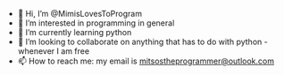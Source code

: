 - 👋 Hi, I’m @MimisLovesToProgram
- 👀 I’m interested in programming in general
- 🌱 I’m currently learning python
- 💞️ I’m looking to collaborate on anything that has to do with python - whenever I am free
- 📫 How to reach me: my email is mitsostheprogrammer@outlook.com

<!---
MimisLovesToProgram/MimisLovesToProgram is a ✨ special ✨ repository because its `README.md` (this file) appears on your GitHub profile.
You can click the Preview link to take a look at your changes.
--->
